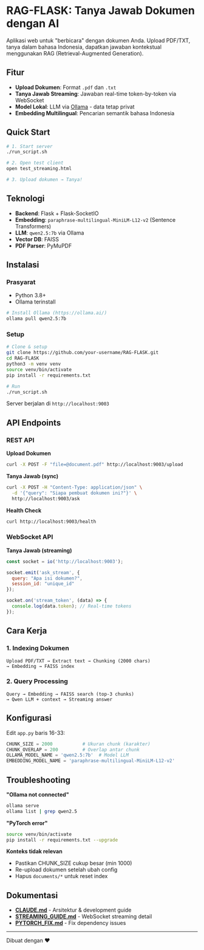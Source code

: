 # RAG-FLASK: Tanya Jawab Dokumen dengan AI

Aplikasi web untuk "berbicara" dengan dokumen Anda. Upload PDF/TXT, tanya dalam bahasa Indonesia, dapatkan jawaban kontekstual menggunakan RAG (Retrieval-Augmented Generation).

## Fitur

- **Upload Dokumen**: Format `.pdf` dan `.txt`
- **Tanya Jawab Streaming**: Jawaban real-time token-by-token via WebSocket
- **Model Lokal**: LLM via [Ollama](https://ollama.ai/) - data tetap privat
- **Embedding Multilingual**: Pencarian semantik bahasa Indonesia

## Quick Start

```bash
# 1. Start server
./run_script.sh

# 2. Open test client
open test_streaming.html

# 3. Upload dokumen → Tanya!
```

## Teknologi

- **Backend**: Flask + Flask-SocketIO
- **Embedding**: `paraphrase-multilingual-MiniLM-L12-v2` (Sentence Transformers)
- **LLM**: `qwen2.5:7b` via Ollama
- **Vector DB**: FAISS
- **PDF Parser**: PyMuPDF

## Instalasi

### Prasyarat

- Python 3.8+
- Ollama terinstall

```bash
# Install Ollama (https://ollama.ai/)
ollama pull qwen2.5:7b
```

### Setup

```bash
# Clone & setup
git clone https://github.com/your-username/RAG-FLASK.git
cd RAG-FLASK
python3 -m venv venv
source venv/bin/activate
pip install -r requirements.txt

# Run
./run_script.sh
```

Server berjalan di `http://localhost:9003`

## API Endpoints

### REST API

**Upload Dokumen**
```bash
curl -X POST -F "file=@document.pdf" http://localhost:9003/upload
```

**Tanya Jawab (sync)**
```bash
curl -X POST -H "Content-Type: application/json" \
  -d '{"query": "Siapa pembuat dokumen ini?"}' \
  http://localhost:9003/ask
```

**Health Check**
```bash
curl http://localhost:9003/health
```

### WebSocket API

**Tanya Jawab (streaming)**
```javascript
const socket = io('http://localhost:9003');

socket.emit('ask_stream', {
  query: "Apa isi dokumen?",
  session_id: "unique_id"
});

socket.on('stream_token', (data) => {
  console.log(data.token); // Real-time tokens
});
```

## Cara Kerja

### 1. Indexing Dokumen
```
Upload PDF/TXT → Extract text → Chunking (2000 chars)
→ Embedding → FAISS index
```

### 2. Query Processing
```
Query → Embedding → FAISS search (top-3 chunks)
→ Qwen LLM + context → Streaming answer
```

## Konfigurasi

Edit `app.py` baris 16-33:

```python
CHUNK_SIZE = 2000           # Ukuran chunk (karakter)
CHUNK_OVERLAP = 200         # Overlap antar chunk
OLLAMA_MODEL_NAME = 'qwen2.5:7b'  # Model LLM
EMBEDDING_MODEL_NAME = 'paraphrase-multilingual-MiniLM-L12-v2'
```

## Troubleshooting

**"Ollama not connected"**
```bash
ollama serve
ollama list | grep qwen2.5
```

**"PyTorch error"**
```bash
source venv/bin/activate
pip install -r requirements.txt --upgrade
```

**Konteks tidak relevan**
- Pastikan CHUNK_SIZE cukup besar (min 1000)
- Re-upload dokumen setelah ubah config
- Hapus `documents/*` untuk reset index

## Dokumentasi

- **[CLAUDE.md](CLAUDE.md)** - Arsitektur & development guide
- **[STREAMING_GUIDE.md](STREAMING_GUIDE.md)** - WebSocket streaming detail
- **[PYTORCH_FIX.md](PYTORCH_FIX.md)** - Fix dependency issues

---

Dibuat dengan ❤️
